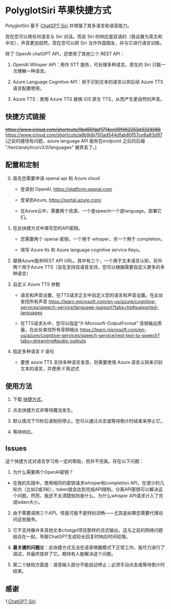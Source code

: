 # PolyglotSiri 苹果快捷方式

PolyglotSiri 基于 [ChatGPT-Siri](https://github.com/Yue-Yang/ChatGPT-Siri) 并增强了其多语言和语音能力。

现在您可以用任何语言与 Siri 对话。而且 Siri 的响应是双语的（我设置为英文和中文），声音更加自然。现在您可以把 Siri 当作外国朋友，并与它进行语言训练。

除了 OpenAI chatGPT API，还使用了其他三个 REST API：

1. OpenAI Whisper API：用作 STT 服务，可处理多种语言。原生的 Siri 只能一次理解一种语言。

2. Azure Language Cognitive API：用于识别文本的语言以供后续 Azure TTS 语言配置使用。

3. Azure TTS：使用 Azure TTS 替换 iOS 原生 TTS，从而产生更自然的声音。

   

## 快捷方式链接

~~https://www.icloud.com/shortcuts/9bd65fdaf1714ce09f862253d3324086~~
https://www.icloud.com/shortcuts/a8b9db700ad544dfab80f57ce8a83d97
<br>
(之前的捷径有问题，azure language API 服务在endpoint 之后的后缀 "/text/analytics/v3.0/languages" 被弄丢了。)



## 配置和定制

0. 首先您需要申请 openai api 和 Azure cloud

   - 登录到 OpenAI, https://platform.openai.com


   - 登录到Azure, https://portal.azure.com/


   - 在Azure云中，需要两个资源，一个是speech一个是language。部署它们。


1. 在此快捷方式中填写您的API密钥。

   - 您需要两个 openai 密钥，一个用于 whisper，另一个用于 completion。


   - 填写 Azure tts 和 Azure language cognitive service Keys。


2. 替换Azure服务REST API URL。其中有三个，一个用于文本语言认知，另外两个用于Azure TTS（旨在支持双语音支持，您可以根据需要自定义更多的多种语言）

3. 自定义 Azure TTS 参数

   - 语言和声音设置，在TTS请求正文中自定义您的语言和声音设置。在此处查找所有声音 https://learn.microsoft.com/en-us/azure/cognitive-services/speech-service/language-support?tabs=tts#supported-languages


   - 在TTS请求头中，您可以指定“X-Microsoft-OutputFormat” 音频输出质量。在此处查找所有音频输出 https://learn.microsoft.com/en-us/azure/cognitive-services/speech-service/rest-text-to-speech?tabs=streaming#audio-outputs


4. 指定多种语言 if 语句

   - 要使 azure TTS 支持多种语言发音，则需要使用 Azure 语言认知来识别文本的语言，并使用 if 陈述式

   

## 使用方法

1. 下载 [快捷方式](https://www.icloud.com/shortcuts/a8b9db700ad544dfab80f57ce8a83d97)。

2. 点击快捷方式并等待魔法发生。

3. 默认情况下15秒后录制将停止。您可以通过点击或等待倒计时结束来停止它。

4. 等待响应。

   


## Issues
这个快捷方式对语言学习有一定的帮助，但并不完美。存在以下问题：

1. 为什么需要两个OpenAI密钥？

  - 在我的实践中，使用相同的密钥请求whisper和completion API，在很少的几轮内（比如2或3轮），token就会达到完成API限制。分离API密钥可以解决这个问题。然而，我还不太清楚规则是什么，为什么whisper API请求计入了完成token大小。

2. 由于需要调用三个API，性能可能不是特别流畅——尤其是如果您需要代理访问这些服务。

3. 它不支持像许多其他文本chatgpt项目那样的流式输出。这与之前的网络问题结合在一起，导致ChatGPT生成较长回复时响应时间较慢。

4. **最关键的问题**是：此快捷方式无法在语音唤醒模式下正常工作。我尽力进行了调试，并最终放弃了它。期待有人能解决这个问题。

5. 第二个缺陷方面是：语音输入部分不能自动停止；必须手动点击或等待倒计时结束。

   


## 感谢

1.[ChatGPT-Siri](https://github.com/Yue-Yang/ChatGPT-Siri)
